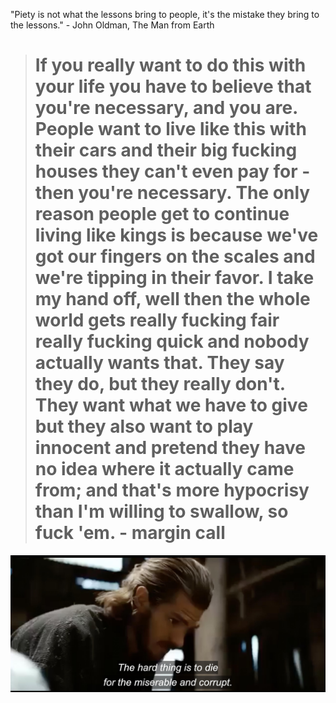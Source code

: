 "Piety is not what the lessons bring to people, it's the mistake they bring to the lessons." - John Oldman, The Man from Earth


> # If you really want to do this with your life you have to believe that you're necessary, and you are. People want to live like this with their cars and their big fucking houses they can't even pay for - then you're necessary. The only reason people get to continue living like kings is because we've got our fingers on the scales and we're tipping in their favor. I take my hand off, well then the whole world gets really fucking fair really fucking quick and nobody actually wants that. They say they do, but they really don't. They want what we have to give but they also want to play innocent and pretend they have no idea where it actually came from; and that's more hypocrisy than I'm willing to swallow, so fuck 'em. - margin call

![](../../../attachments/2023-03-11-16-28-29-silence.png)